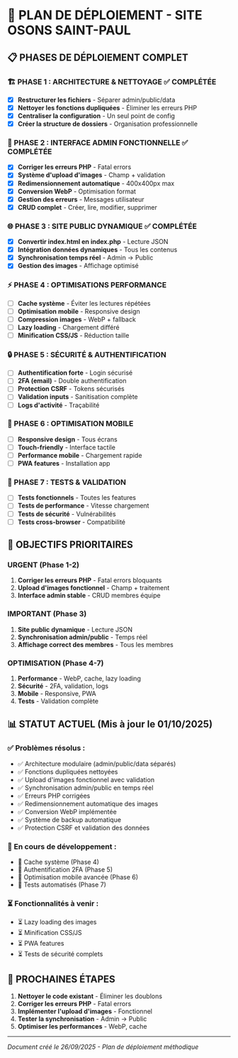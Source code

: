 # 🚀 PLAN DE DÉPLOIEMENT - SITE OSONS SAINT-PAUL

## 📋 **PHASES DE DÉPLOIEMENT COMPLET**

### **🏗️ PHASE 1 : ARCHITECTURE & NETTOYAGE** ✅ COMPLÉTÉE
- [x] **Restructurer les fichiers** - Séparer admin/public/data
- [x] **Nettoyer les fonctions dupliquées** - Éliminer les erreurs PHP
- [x] **Centraliser la configuration** - Un seul point de config
- [x] **Créer la structure de dossiers** - Organisation professionnelle

### **🔧 PHASE 2 : INTERFACE ADMIN FONCTIONNELLE** ✅ COMPLÉTÉE
- [x] **Corriger les erreurs PHP** - Fatal errors
- [x] **Système d'upload d'images** - Champ + validation
- [x] **Redimensionnement automatique** - 400x400px max
- [x] **Conversion WebP** - Optimisation format
- [x] **Gestion des erreurs** - Messages utilisateur
- [x] **CRUD complet** - Créer, lire, modifier, supprimer

### **🌐 PHASE 3 : SITE PUBLIC DYNAMIQUE** ✅ COMPLÉTÉE
- [x] **Convertir index.html en index.php** - Lecture JSON
- [x] **Intégration données dynamiques** - Tous les contenus
- [x] **Synchronisation temps réel** - Admin → Public
- [x] **Gestion des images** - Affichage optimisé

### **⚡ PHASE 4 : OPTIMISATIONS PERFORMANCE**
- [ ] **Cache système** - Éviter les lectures répétées
- [ ] **Optimisation mobile** - Responsive design
- [ ] **Compression images** - WebP + fallback
- [ ] **Lazy loading** - Chargement différé
- [ ] **Minification CSS/JS** - Réduction taille

### **🔒 PHASE 5 : SÉCURITÉ & AUTHENTIFICATION**
- [ ] **Authentification forte** - Login sécurisé
- [ ] **2FA (email)** - Double authentification
- [ ] **Protection CSRF** - Tokens sécurisés
- [ ] **Validation inputs** - Sanitisation complète
- [ ] **Logs d'activité** - Traçabilité

### **📱 PHASE 6 : OPTIMISATION MOBILE**
- [ ] **Responsive design** - Tous écrans
- [ ] **Touch-friendly** - Interface tactile
- [ ] **Performance mobile** - Chargement rapide
- [ ] **PWA features** - Installation app

### **🧪 PHASE 7 : TESTS & VALIDATION**
- [ ] **Tests fonctionnels** - Toutes les features
- [ ] **Tests de performance** - Vitesse chargement
- [ ] **Tests de sécurité** - Vulnérabilités
- [ ] **Tests cross-browser** - Compatibilité

## 🎯 **OBJECTIFS PRIORITAIRES**

### **URGENT (Phase 1-2)**
1. **Corriger les erreurs PHP** - Fatal errors bloquants
2. **Upload d'images fonctionnel** - Champ + traitement
3. **Interface admin stable** - CRUD membres équipe

### **IMPORTANT (Phase 3)**
1. **Site public dynamique** - Lecture JSON
2. **Synchronisation admin/public** - Temps réel
3. **Affichage correct des membres** - Tous les membres

### **OPTIMISATION (Phase 4-7)**
1. **Performance** - WebP, cache, lazy loading
2. **Sécurité** - 2FA, validation, logs
3. **Mobile** - Responsive, PWA
4. **Tests** - Validation complète

## 📊 **STATUT ACTUEL** (Mis à jour le 01/10/2025)

### **✅ Problèmes résolus :**
- ✅ Architecture modulaire (admin/public/data séparés)
- ✅ Fonctions dupliquées nettoyées
- ✅ Upload d'images fonctionnel avec validation
- ✅ Synchronisation admin/public en temps réel
- ✅ Erreurs PHP corrigées
- ✅ Redimensionnement automatique des images
- ✅ Conversion WebP implémentée
- ✅ Système de backup automatique
- ✅ Protection CSRF et validation des données

### **🔄 En cours de développement :**
- 🔄 Cache système (Phase 4)
- 🔄 Authentification 2FA (Phase 5)
- 🔄 Optimisation mobile avancée (Phase 6)
- 🔄 Tests automatisés (Phase 7)

### **⏳ Fonctionnalités à venir :**
- ⏳ Lazy loading des images
- ⏳ Minification CSS/JS
- ⏳ PWA features
- ⏳ Tests de sécurité complets

## 🔄 **PROCHAINES ÉTAPES**

1. **Nettoyer le code existant** - Éliminer les doublons
2. **Corriger les erreurs PHP** - Fatal errors
3. **Implémenter l'upload d'images** - Fonctionnel
4. **Tester la synchronisation** - Admin → Public
5. **Optimiser les performances** - WebP, cache

---
*Document créé le 26/09/2025 - Plan de déploiement méthodique*
